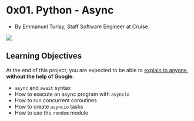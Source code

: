 # 0x01. Python - Async

-   By Emmanuel Turlay, Staff Software Engineer at Cruise

![](https://holbertonintranet.s3.amazonaws.com/uploads/medias/2019/12/4aeaa9c3cb1f316c05c4.png?X-Amz-Algorithm=AWS4-HMAC-SHA256&X-Amz-Credential=AKIARDDGGGOU5BHMTQX4%2F20220209%2Fus-east-1%2Fs3%2Faws4_request&X-Amz-Date=20220209T210628Z&X-Amz-Expires=86400&X-Amz-SignedHeaders=host&X-Amz-Signature=24e741dea6b97b9495fcc1d4ed7dfc8ca352ef739f3ab6359e4b8879f30e9e21)


## Learning Objectives

At the end of this project, you are expected to be able to  [explain to anyone](https://intranet.hbtn.io/rltoken/pHTXFHHxknuUm8ATIXAn3Q "explain to anyone"),  **without the help of Google**:

-   `async`  and  `await`  syntax
-   How to execute an async program with  `asyncio`
-   How to run concurrent coroutines
-   How to create  `asyncio`  tasks
-   How to use the  `random`  module